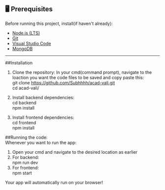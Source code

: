 ## 🖥 Prerequisites

Before running this project, install(if haven't already):
- [Node.js (LTS)](https://nodejs.org/en/download/)
- [Git](https://git-scm.com/download/win)
- [Visual Studio Code](https://code.visualstudio.com/)
- [MongoDB](https://www.mongodb.com/try/download/community)
---
##Installation

1. Clone the repository:
In your cmd(command prompt), navigate to the loaction you want the code files to be saved and copy paste this: <br>
git clone https://github.com/Subhhhh/acad-vali.git <br>
cd acad-vali/<br>

2. Install backend dependencies: <br>
cd backend <br>
npm install <br>

3. Install frontend dependencies: <br>
cd frontend <br>
npm install <br>

##Running the code:
<br>
Whenever you want to run the app: <br>
1. Open your cmd and navigate to the desired location as earlier <br>
2. For backend: <br>
   npm run dev <br>
3. For frontend: <br>
   npm start <br>

Your app will automatically run on your browser!
